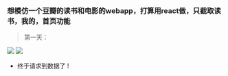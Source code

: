 ### 想模仿一个豆瓣的读书和电影的webapp，打算用react做，只截取读书，我的，首页功能
 > 第一天：

![](https://user-gold-cdn.xitu.io/2019/1/3/16813c41f88e7df5?w=401&h=696&f=png&s=8672)
![](https://user-gold-cdn.xitu.io/2019/1/16/168570694b108c5f?w=374&h=672&f=png&s=15049)

* 终于请求到数据了
! [](./2.gif)
